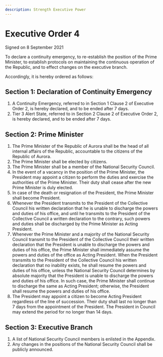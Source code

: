 ```yaml
---
description: Strength Executive Power
---
```


# Executive Order 4

Signed on 8 September 2021

To declare a continuity emergency, to re-establish the position of the Prime Minister, to establish protocols on maintaining the continuous operation of the Republic, and to effect changes on the executive branch.

Accordingly, it is hereby ordered as follows:

## Section 1: Declaration of Continuity Emergency

1. A Continuity Emergency, referred to in Section 1 Clause 2 of Executive Order 2, is hereby declared, and to be ended after 7 days.
2. Tier 3 Alert State, referred to in Section 2 Clause 2 of Executive Order 2, is hereby declared, and to be ended after 7 days.

## Section 2: Prime Minister

1. The Prime Minister of the Republic of Aurora shall be the head of all internal affairs of the Republic, accountable to the citizens of the Republic of Aurora.
2. The Prime Minister shall be elected by citizens.
3. The Prime Minister shall be a member of the National Security Council.
4. In the event of a vacancy in the position of the Prime Minister, the President may appoint a citizen to perform the duties and exercise the authorities of the Prime Minister. Their duty shall cease after the new Prime Minister is duly elected.
5. In case of the death or resignation of the President, the Prime Minister shall become President.
6. Whenever the President transmits to the President of the Collective Council his written declaration that he is unable to discharge the powers and duties of his office, and until he transmits to the President of the Collective Council a written declaration to the contrary, such powers and duties shall be discharged by the Prime Minister as Acting President.
7. Whenever the Prime Minister and a majority of the National Security Council transmit to the President of the Collective Council their written declaration that the President is unable to discharge the powers and duties of his office, the Prime Minister shall immediately assume the powers and duties of the office as Acting President. When the President transmits to the President of the Collective Council his written declaration that no inability exists, he shall resume the powers and duties of his office, unless the National Security Council determines by absolute majority that the President is unable to discharge the powers and duties of his office. In such case, the Prime Minister shall continue to discharge the same as Acting President; otherwise, the President shall resume the powers and duties of his office.
8. The President may appoint a citizen to become Acting President regardless of the line of succession. Their duty shall last no longer than 7 days from the appointment of the President. The President in Council may extend the period for no longer than 14 days.

## Section 3: Executive Branch

1. A list of National Security Council members is enlisted in the Appendix.
2. Any changes in the positions of the National Security Council shall be publicly announced.
